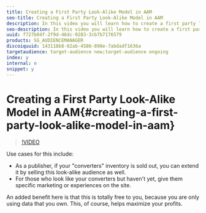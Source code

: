 ```yaml
---
title: Creating a First Party Look-Alike Model in AAM
seo-title: Creating a First Party Look-Alike Model in AAM
description: In this video you will learn how to create a first party look-alike model, so that you can find more of your own visitors who look like your converters.
seo-description: In this video you will learn how to create a first party look-alike model, so that you can find more of your own visitors who look like your converters.
uuid: f727b04f-2f9d-46dc-9283-3cb7b7176579
products: SG_AUDIENCEMANAGER
discoiquuid: 143118b8-02ab-4586-898e-7abdadf1636a
targetaudience: target-audience new;target-audience ongoing
index: y
internal: n
snippet: y
---
```


# Creating a First Party Look-Alike Model in AAM{#creating-a-first-party-look-alike-model-in-aam}

>[!VIDEO](https://video.tv.adobe.com/v/23504/?quality=12)

Use cases for this include:

* As a publisher, if your "converters" inventory is sold out, you can extend it by selling this look-alike audience as well.
* For those who look like your converters but haven't yet, give them specific marketing or experiences on the site.

An added benefit here is that this is totally free to you, because you are only using data that you own. This, of course, helps maximize your profits.
